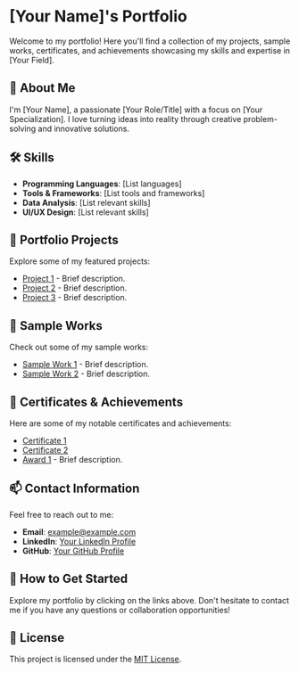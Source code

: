 # [Your Name]'s Portfolio

Welcome to my portfolio! Here you'll find a collection of my projects, sample works, certificates, and achievements showcasing my skills and expertise in [Your Field].

## 🚀 About Me

I'm [Your Name], a passionate [Your Role/Title] with a focus on [Your Specialization]. I love turning ideas into reality through creative problem-solving and innovative solutions.

## 🛠️ Skills

- **Programming Languages**: [List languages]
- **Tools & Frameworks**: [List tools and frameworks]
- **Data Analysis**: [List relevant skills]
- **UI/UX Design**: [List relevant skills]

## 💼 Portfolio Projects

Explore some of my featured projects:

- [Project 1](link) - Brief description.
- [Project 2](link) - Brief description.
- [Project 3](link) - Brief description.

## 🎨 Sample Works

Check out some of my sample works:

- [Sample Work 1](link) - Brief description.
- [Sample Work 2](link) - Brief description.

## 🏅 Certificates & Achievements

Here are some of my notable certificates and achievements:

- [Certificate 1](link)
- [Certificate 2](link)
- [Award 1](link) - Brief description.

## 📫 Contact Information

Feel free to reach out to me:

- **Email**: example@example.com
- **LinkedIn**: [Your LinkedIn Profile](link)
- **GitHub**: [Your GitHub Profile](link)

## 🚀 How to Get Started

Explore my portfolio by clicking on the links above. Don't hesitate to contact me if you have any questions or collaboration opportunities!

## 📝 License

This project is licensed under the [MIT License](link).

